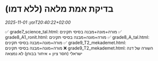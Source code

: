 # בדיקת אמת מלאה (ללא דמו)
_זמן: 2025-11-01T20:40:22+02:00_

✅ grade7_science_tal.html: מורה+מונה+מבנה בסיסי תקינים
✅ grade8_A1_ronit.html: מורה+מונה+מבנה בסיסי תקינים
✅ grade8_A_tal.html: מורה+מונה+מבנה בסיסי תקינים
✅ grade9_T2_mekademet.html: מורה+מונה+מבנה בסיסי תקינים
❌ grade9_T2_mekademet.html: השורה של דנה ישראלי (חסר ציון + איחור בבוחן) לא נמצאה
